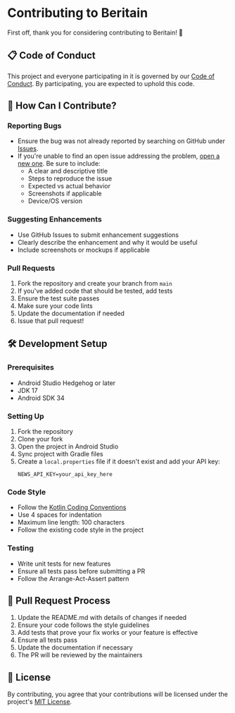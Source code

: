 # Contributing to Beritain

First off, thank you for considering contributing to Beritain! 🎉

## 📋 Code of Conduct

This project and everyone participating in it is governed by our [Code of Conduct](CODE_OF_CONDUCT.md). By participating, you are expected to uphold this code.

## 🙌 How Can I Contribute?

### Reporting Bugs
- Ensure the bug was not already reported by searching on GitHub under [Issues](https://github.com/yourusername/beritain-compose/issues).
- If you're unable to find an open issue addressing the problem, [open a new one](https://github.com/yourusername/beritain-compose/issues/new). Be sure to include:
  - A clear and descriptive title
  - Steps to reproduce the issue
  - Expected vs actual behavior
  - Screenshots if applicable
  - Device/OS version

### Suggesting Enhancements
- Use GitHub Issues to submit enhancement suggestions
- Clearly describe the enhancement and why it would be useful
- Include screenshots or mockups if applicable

### Pull Requests
1. Fork the repository and create your branch from `main`
2. If you've added code that should be tested, add tests
3. Ensure the test suite passes
4. Make sure your code lints
5. Update the documentation if needed
6. Issue that pull request!

## 🛠 Development Setup

### Prerequisites
- Android Studio Hedgehog or later
- JDK 17
- Android SDK 34

### Setting Up
1. Fork the repository
2. Clone your fork
3. Open the project in Android Studio
4. Sync project with Gradle files
5. Create a `local.properties` file if it doesn't exist and add your API key:
   ```
   NEWS_API_KEY=your_api_key_here
   ```

### Code Style
- Follow the [Kotlin Coding Conventions](https://kotlinlang.org/docs/coding-conventions.html)
- Use 4 spaces for indentation
- Maximum line length: 100 characters
- Follow the existing code style in the project

### Testing
- Write unit tests for new features
- Ensure all tests pass before submitting a PR
- Follow the Arrange-Act-Assert pattern

## 📝 Pull Request Process

1. Update the README.md with details of changes if needed
2. Ensure your code follows the style guidelines
3. Add tests that prove your fix works or your feature is effective
4. Ensure all tests pass
5. Update the documentation if necessary
6. The PR will be reviewed by the maintainers

## 📜 License

By contributing, you agree that your contributions will be licensed under the project's [MIT License](LICENSE).
